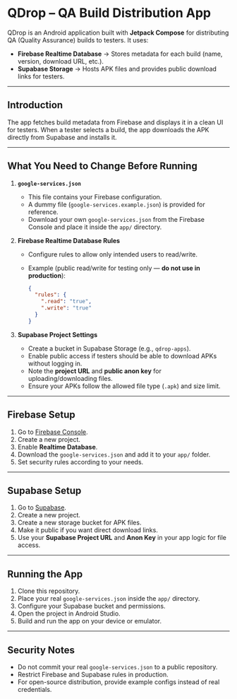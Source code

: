 # QDrop – QA Build Distribution App

QDrop is an Android application built with **Jetpack Compose** for distributing QA (Quality Assurance) builds to testers.
It uses:

* **Firebase Realtime Database** → Stores metadata for each build (name, version, download URL, etc.).
* **Supabase Storage** → Hosts APK files and provides public download links for testers.

---

## Introduction

The app fetches build metadata from Firebase and displays it in a clean UI for testers.
When a tester selects a build, the app downloads the APK directly from Supabase and installs it.

---

## What You Need to Change Before Running

1. **`google-services.json`**

    * This file contains your Firebase configuration.
    * A dummy file (`google-services.example.json`) is provided for reference.
    * Download your own `google-services.json` from the Firebase Console and place it inside the `app/` directory.

2. **Firebase Realtime Database Rules**

    * Configure rules to allow only intended users to read/write.
    * Example (public read/write for testing only — **do not use in production**):

      ```json
      {
        "rules": {
          ".read": "true",
          ".write": "true"
        }
      }
      ```

3. **Supabase Project Settings**

    * Create a bucket in Supabase Storage (e.g., `qdrop-apps`).
    * Enable public access if testers should be able to download APKs without logging in.
    * Note the **project URL** and **public anon key** for uploading/downloading files.
    * Ensure your APKs follow the allowed file type (`.apk`) and size limit.

---

## Firebase Setup

1. Go to [Firebase Console](https://console.firebase.google.com/).
2. Create a new project.
3. Enable **Realtime Database**.
4. Download the `google-services.json` and add it to your `app/` folder.
5. Set security rules according to your needs.

---

## Supabase Setup

1. Go to [Supabase](https://supabase.com/).
2. Create a new project.
3. Create a new storage bucket for APK files.
4. Make it public if you want direct download links.
5. Use your **Supabase Project URL** and **Anon Key** in your app logic for file access.

---

## Running the App

1. Clone this repository.
2. Place your real `google-services.json` inside the `app/` directory.
3. Configure your Supabase bucket and permissions.
4. Open the project in Android Studio.
5. Build and run the app on your device or emulator.

---

## Security Notes

* Do not commit your real `google-services.json` to a public repository.
* Restrict Firebase and Supabase rules in production.
* For open-source distribution, provide example configs instead of real credentials.
